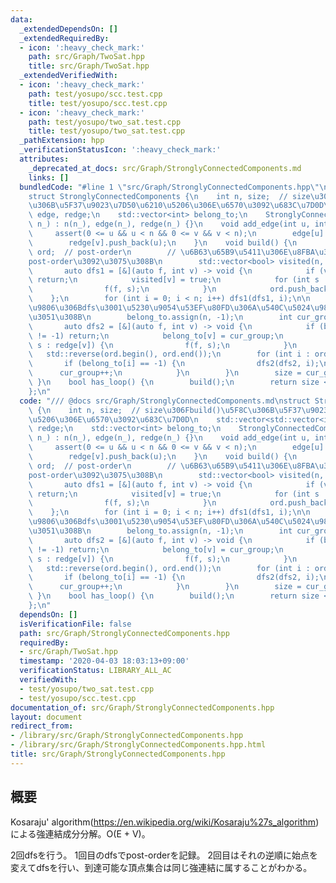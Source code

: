 ```yaml
---
data:
  _extendedDependsOn: []
  _extendedRequiredBy:
  - icon: ':heavy_check_mark:'
    path: src/Graph/TwoSat.hpp
    title: src/Graph/TwoSat.hpp
  _extendedVerifiedWith:
  - icon: ':heavy_check_mark:'
    path: test/yosupo/scc.test.cpp
    title: test/yosupo/scc.test.cpp
  - icon: ':heavy_check_mark:'
    path: test/yosupo/two_sat.test.cpp
    title: test/yosupo/two_sat.test.cpp
  _pathExtension: hpp
  _verificationStatusIcon: ':heavy_check_mark:'
  attributes:
    _deprecated_at_docs: src/Graph/StronglyConnectedComponents.md
    links: []
  bundledCode: "#line 1 \"src/Graph/StronglyConnectedComponents.hpp\"\n/// @docs src/Graph/StronglyConnectedComponents.md\n\
    struct StronglyConnectedComponents {\n    int n, size;  // size\u306Fbuild()\u5F8C\
    \u306B\u5F37\u9023\u7D50\u6210\u5206\u306E\u6570\u3092\u683C\u7D0D\n    std::vector<std::vector<int>>\
    \ edge, redge;\n    std::vector<int> belong_to;\n    StronglyConnectedComponents(int\
    \ n_) : n(n_), edge(n_), redge(n_) {}\n    void add_edge(int u, int v) {\n   \
    \     assert(0 <= u && u < n && 0 <= v && v < n);\n        edge[u].push_back(v);\n\
    \        redge[v].push_back(u);\n    }\n    void build() {\n        std::vector<int>\
    \ ord;  // post-order\n        // \u6B63\u65B9\u5411\u306E\u8FBA\u3067dfs\u3001\
    post-order\u3092\u3075\u308B\n        std::vector<bool> visited(n, false);\n \
    \       auto dfs1 = [&](auto f, int v) -> void {\n            if (visited[v])\
    \ return;\n            visited[v] = true;\n            for (int s : edge[v]) {\n\
    \                f(f, s);\n            }\n            ord.push_back(v);\n    \
    \    };\n        for (int i = 0; i < n; i++) dfs1(dfs1, i);\n\n        // post-order\u9006\
    \u9806\u306Bdfs\u3001\u5230\u9054\u53EF\u80FD\u306A\u540C\u5024\u985E\u306B\u5206\
    \u3051\u308B\n        belong_to.assign(n, -1);\n        int cur_group = 0;\n \
    \       auto dfs2 = [&](auto f, int v) -> void {\n            if (belong_to[v]\
    \ != -1) return;\n            belong_to[v] = cur_group;\n            for (int\
    \ s : redge[v]) {\n                f(f, s);\n            }\n        };\n     \
    \   std::reverse(ord.begin(), ord.end());\n        for (int i : ord) {\n     \
    \       if (belong_to[i] == -1) {\n                dfs2(dfs2, i);\n          \
    \      cur_group++;\n            }\n        }\n        size = cur_group;\n   \
    \ }\n    bool has_loop() {\n        build();\n        return size < n;\n    }\n\
    };\n"
  code: "/// @docs src/Graph/StronglyConnectedComponents.md\nstruct StronglyConnectedComponents\
    \ {\n    int n, size;  // size\u306Fbuild()\u5F8C\u306B\u5F37\u9023\u7D50\u6210\
    \u5206\u306E\u6570\u3092\u683C\u7D0D\n    std::vector<std::vector<int>> edge,\
    \ redge;\n    std::vector<int> belong_to;\n    StronglyConnectedComponents(int\
    \ n_) : n(n_), edge(n_), redge(n_) {}\n    void add_edge(int u, int v) {\n   \
    \     assert(0 <= u && u < n && 0 <= v && v < n);\n        edge[u].push_back(v);\n\
    \        redge[v].push_back(u);\n    }\n    void build() {\n        std::vector<int>\
    \ ord;  // post-order\n        // \u6B63\u65B9\u5411\u306E\u8FBA\u3067dfs\u3001\
    post-order\u3092\u3075\u308B\n        std::vector<bool> visited(n, false);\n \
    \       auto dfs1 = [&](auto f, int v) -> void {\n            if (visited[v])\
    \ return;\n            visited[v] = true;\n            for (int s : edge[v]) {\n\
    \                f(f, s);\n            }\n            ord.push_back(v);\n    \
    \    };\n        for (int i = 0; i < n; i++) dfs1(dfs1, i);\n\n        // post-order\u9006\
    \u9806\u306Bdfs\u3001\u5230\u9054\u53EF\u80FD\u306A\u540C\u5024\u985E\u306B\u5206\
    \u3051\u308B\n        belong_to.assign(n, -1);\n        int cur_group = 0;\n \
    \       auto dfs2 = [&](auto f, int v) -> void {\n            if (belong_to[v]\
    \ != -1) return;\n            belong_to[v] = cur_group;\n            for (int\
    \ s : redge[v]) {\n                f(f, s);\n            }\n        };\n     \
    \   std::reverse(ord.begin(), ord.end());\n        for (int i : ord) {\n     \
    \       if (belong_to[i] == -1) {\n                dfs2(dfs2, i);\n          \
    \      cur_group++;\n            }\n        }\n        size = cur_group;\n   \
    \ }\n    bool has_loop() {\n        build();\n        return size < n;\n    }\n\
    };\n"
  dependsOn: []
  isVerificationFile: false
  path: src/Graph/StronglyConnectedComponents.hpp
  requiredBy:
  - src/Graph/TwoSat.hpp
  timestamp: '2020-04-03 18:03:13+09:00'
  verificationStatus: LIBRARY_ALL_AC
  verifiedWith:
  - test/yosupo/two_sat.test.cpp
  - test/yosupo/scc.test.cpp
documentation_of: src/Graph/StronglyConnectedComponents.hpp
layout: document
redirect_from:
- /library/src/Graph/StronglyConnectedComponents.hpp
- /library/src/Graph/StronglyConnectedComponents.hpp.html
title: src/Graph/StronglyConnectedComponents.hpp
---
```

## 概要
Kosaraju' algorithm(https://en.wikipedia.org/wiki/Kosaraju%27s_algorithm)による強連結成分分解。O(E + V)。

2回dfsを行う。
1回目のdfsでpost-orderを記録。
2回目はそれの逆順に始点を変えてdfsを行い、到達可能な頂点集合は同じ強連結に属することがわかる。
